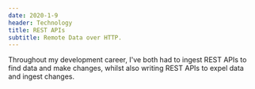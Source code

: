 ```yaml
---
date: 2020-1-9
header: Technology
title: REST APIs
subtitle: Remote Data over HTTP.
---
```

Throughout my development career, I've both had to ingest REST APIs to find data and make changes,
whilst also writing REST APIs to expel data and ingest changes.